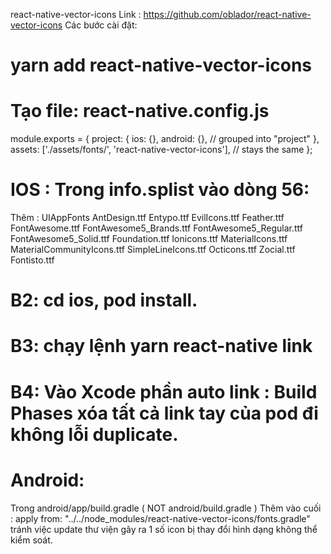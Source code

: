 react-native-vector-icons
Link : https://github.com/oblador/react-native-vector-icons
Các bước cài đặt:

# yarn add react-native-vector-icons

# Tạo file: react-native.config.js

module.exports = {
project: {
ios: {},
android: {}, // grouped into "project"
},
assets: ['./assets/fonts/', 'react-native-vector-icons'], // stays the same
};

# IOS : Trong info.splist vào dòng 56:

Thêm :
<key>UIAppFonts</key>
<array>
<string>AntDesign.ttf</string>
<string>Entypo.ttf</string>
<string>EvilIcons.ttf</string>
<string>Feather.ttf</string>
<string>FontAwesome.ttf</string>
<string>FontAwesome5_Brands.ttf</string>
<string>FontAwesome5_Regular.ttf</string>
<string>FontAwesome5_Solid.ttf</string>
<string>Foundation.ttf</string>
<string>Ionicons.ttf</string>
<string>MaterialIcons.ttf</string>
<string>MaterialCommunityIcons.ttf</string>
<string>SimpleLineIcons.ttf</string>
<string>Octicons.ttf</string>
<string>Zocial.ttf</string>
<string>Fontisto.ttf</string>
</array>

# B2: cd ios, pod install.

# B3: chạy lệnh yarn react-native link

# B4: Vào Xcode phần auto link : Build Phases xóa tất cả link tay của pod đi không lỗi duplicate.

# Android:

Trong android/app/build.gradle ( NOT android/build.gradle )
Thêm vào cuối : apply from: "../../node_modules/react-native-vector-icons/fonts.gradle" tránh việc update thư viện gây ra 1 số icon bị thay đổi hình dạng không thể kiểm soát.

